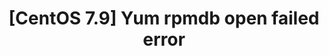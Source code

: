 ---
title : "[CentOS 7.9] Yum rpmdb open failed error"
categories : 
    - Truble Sutting
tags :
    - CentOS 7.9
    - Yum
    - Truble Sutting

toc: true
toc_sticky: true
---